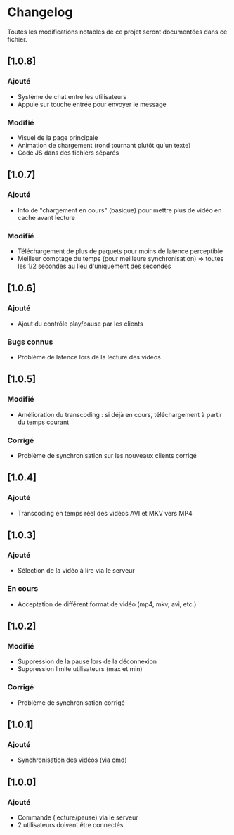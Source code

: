 # Changelog

Toutes les modifications notables de ce projet seront documentées dans ce fichier.

## [1.0.8]

### Ajouté

- Système de chat entre les utilisateurs
- Appuie sur touche entrée pour envoyer le message 

### Modifié

- Visuel de la page principale
- Animation de chargement (rond tournant plutôt qu'un texte)
- Code JS dans des fichiers séparés

## [1.0.7]

### Ajouté

- Info de "chargement en cours" (basique) pour mettre plus de vidéo en cache avant lecture

### Modifié

- Téléchargement de plus de paquets pour moins de latence perceptible
- Meilleur comptage du temps (pour meilleure synchronisation) => toutes les 1/2 secondes au lieu d'uniquement des secondes

## [1.0.6]

### Ajouté

- Ajout du contrôle play/pause par les clients

### Bugs connus

- Problème de latence lors de la lecture des vidéos

## [1.0.5]

### Modifié

- Amélioration du transcoding : si déjà en cours, téléchargement à partir du temps courant

### Corrigé

- Problème de synchronisation sur les nouveaux clients corrigé

## [1.0.4]

### Ajouté

- Transcoding en temps réel des vidéos AVI et MKV vers MP4

## [1.0.3]

### Ajouté

- Sélection de la vidéo à lire via le serveur

### En cours

- Acceptation de différent format de vidéo (mp4, mkv, avi, etc.)

## [1.0.2]

### Modifié

- Suppression de la pause lors de la déconnexion
- Suppression limite utilisateurs (max et min)

### Corrigé

- Problème de synchronisation corrigé

## [1.0.1]

### Ajouté
- Synchronisation des vidéos (via cmd)

## [1.0.0]

### Ajouté

- Commande (lecture/pause) via le serveur
- 2 utilisateurs doivent être connectés